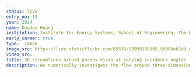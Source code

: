 ```yaml
---
status: live
entry_no: 13
year: 2024
name: Doudou Huang
institution: Institute for Energy Systems, School of Engineering, The University of Edinburgh
early_career: true
type:  image 
image_src: https://live.staticflickr.com/65535/53999185595_90908eb1d3_c_d.jpg
video_src: 
title: 3D streamlines around porous disks at varying incidence angles
description: We numerically investigate the flow around three-dimensional (3D) porous disks at various incidence angles. Computational Fluid Dynamics (CFD) simulations are conducted on ARCHER2 (project&colon; e812) to study how inclination affects the aerodynamics of porous disks. The image presents 3D streamlines of the flow around high-permeability porous disks at different incidence angles, coloured by streamwise velocity.
---
```

